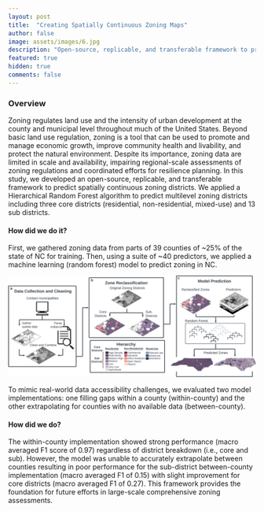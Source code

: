 ```yaml
---
layout: post
title:  "Creating Spatially Continuous Zoning Maps"
author: false
image: assets/images/6.jpg
description: "Open-source, replicable, and transferable framework to predict spatially continuous zoning districts. Framework applied to state of North Carolina."
featured: true
hidden: true
comments: false
---
```


### Overview
Zoning regulates land use and the intensity of urban development at the county and municipal level throughout much of the United States. Beyond basic land use regulation, zoning is a tool that can be used to promote and manage economic growth, improve community health and livability, and protect the natural environment. Despite its importance, zoning data are limited in scale and availability, impairing regional-scale assessments of zoning regulations and coordinated efforts for resilience planning. In this study, we developed an open-source, replicable, and transferable framework to predict spatially continuous zoning districts. We applied a Hierarchical Random Forest algorithm to predict multilevel zoning districts including three core districts (residential, non-residential, mixed-use) and 13 sub districts. 

#### How did we do it?
First, we gathered zoning data from parts of 39 counties of ~25% of the state of NC for training. Then, using a suite of ~40 predictors, we applied a machine learning (random forest) model to predict zoning in NC.

![workflow diagram](assets/images/workflow.png)

To mimic real-world data accessibility challenges, we evaluated two model implementations: one filling gaps within a county (within-county) and the other extrapolating for counties with no available data (between-county). 

#### How did we do?
The within-county implementation showed strong performance (macro averaged F1 score of 0.97) regardless of district breakdown (i.e., core and sub). However, the model was unable to accurately extrapolate between counties resulting in poor performance for the sub-district between-county implementation (macro averaged F1 of 0.15) with slight improvement for core districts (macro averaged F1 of 0.27). This framework provides the foundation for future efforts in large-scale comprehensive zoning assessments.



